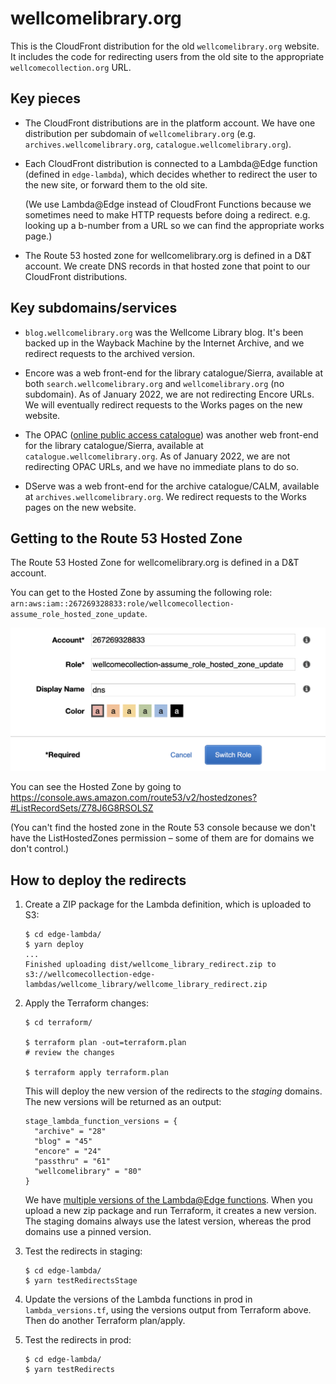 # wellcomelibrary.org

This is the CloudFront distribution for the old `wellcomelibrary.org` website.
It includes the code for redirecting users from the old site to the appropriate `wellcomecollection.org` URL.

## Key pieces

*   The CloudFront distributions are in the platform account.
    We have one distribution per subdomain of `wellcomelibrary.org` (e.g. `archives.wellcomelibrary.org`, `catalogue.wellcomelibrary.org`).

*   Each CloudFront distribution is connected to a Lambda@Edge function (defined in `edge-lambda`), which decides whether to redirect the user to the new site, or forward them to the old site.

    (We use Lambda@Edge instead of CloudFront Functions because we sometimes need to make HTTP requests before doing a redirect.
    e.g. looking up a b-number from a URL so we can find the appropriate works page.)

*   The Route 53 hosted zone for wellcomelibrary.org is defined in a D&T account.
    We create DNS records in that hosted zone that point to our CloudFront distributions.

## Key subdomains/services

*   `blog.wellcomelibrary.org` was the Wellcome Library blog.
    It's been backed up in the Wayback Machine by the Internet Archive, and we redirect requests to the archived version.

*   Encore was a web front-end for the library catalogue/Sierra, available at both `search.wellcomelibrary.org` and `wellcomelibrary.org` (no subdomain).
    As of January 2022, we are not redirecting Encore URLs.
    We will eventually redirect requests to the Works pages on the new website.

*   The OPAC ([online public access catalogue][opac]) was another web front-end for the library catalogue/Sierra, available at `catalogue.wellcomelibrary.org`.
    As of January 2022, we are not redirecting OPAC URLs, and we have no immediate plans to do so.

*   DServe was a web front-end for the archive catalogue/CALM, available at `archives.wellcomelibrary.org`.
    We redirect requests to the Works pages on the new website.

[opac]: https://en.wikipedia.org/wiki/Online_public_access_catalog

## Getting to the Route 53 Hosted Zone

The Route 53 Hosted Zone for wellcomelibrary.org is defined in a D&T account.

You can get to the Hosted Zone by assuming the following role: `arn:aws:iam::267269328833:role/wellcomecollection-assume_role_hosted_zone_update`.

![Screenshot of the "assume role" screen in the AWS console with the account ID and role filled in.](assume_role.png)

You can see the Hosted Zone by going to <https://console.aws.amazon.com/route53/v2/hostedzones?#ListRecordSets/Z78J6G8RSOLSZ>

(You can't find the hosted zone in the Route 53 console because we don't have the ListHostedZones permission – some of them are for domains we don't control.)

## How to deploy the redirects

1.  Create a ZIP package for the Lambda definition, which is uploaded to S3:

    ```console
    $ cd edge-lambda/
    $ yarn deploy
    ...
    Finished uploading dist/wellcome_library_redirect.zip to s3://wellcomecollection-edge-lambdas/wellcome_library/wellcome_library_redirect.zip
    ```

2.  Apply the Terraform changes:

    ```console
    $ cd terraform/

    $ terraform plan -out=terraform.plan
    # review the changes

    $ terraform apply terraform.plan
    ```

    This will deploy the new version of the redirects to the *staging* domains.
    The new versions will be returned as an output:

    ```
    stage_lambda_function_versions = {
      "archive" = "28"
      "blog" = "45"
      "encore" = "24"
      "passthru" = "61"
      "wellcomelibrary" = "80"
    }
    ```

    We have [multiple versions of the Lambda@Edge functions][versions].
    When you upload a new zip package and run Terraform, it creates a new version.
    The staging domains always use the latest version, whereas the prod domains use a pinned version.

3.  Test the redirects in staging:

    ```console
    $ cd edge-lambda/
    $ yarn testRedirectsStage
    ```

4.  Update the versions of the Lambda functions in prod in `lambda_versions.tf`, using the versions output from Terraform above.
    Then do another Terraform plan/apply.

5.  Test the redirects in prod:

    ```console
    $ cd edge-lambda/
    $ yarn testRedirects
    ```

[versions]: https://docs.aws.amazon.com/lambda/latest/dg/configuration-versions.html
